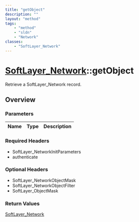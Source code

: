 ```yaml
---
title: "getObject"
description: ""
layout: "method"
tags:
    - "method"
    - "sldn"
    - "Network"
classes:
    - "SoftLayer_Network"
---
```

# [SoftLayer_Network](/reference/services/SoftLayer_Network)::getObject

Retrieve a SoftLayer_Network record.


## Overview 


### Parameters 
|Name | Type | Description |
| --- | --- | --- |


### Required Headers
* SoftLayer_NetworkInitParameters
* authenticate

### Optional Headers
* SoftLayer_NetworkObjectMask
* SoftLayer_NetworkObjectFilter
* SoftLayer_ObjectMask

### Return Values
<a href='/reference/datatypes/SoftLayer_Network'>SoftLayer_Network </a>

